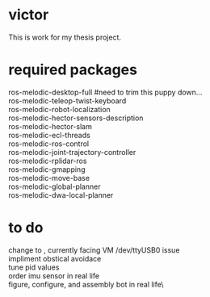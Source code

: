 # victor
This is work for my thesis project.

# required packages
ros-melodic-desktop-full #need to trim this puppy down...\
ros-melodic-teleop-twist-keyboard\
ros-melodic-robot-localization\
ros-melodic-hector-sensors-description\
ros-melodic-hector-slam\
ros-melodic-ecl-threads\
ros-melodic-ros-control\
ros-melodic-joint-trajectory-controller\
ros-melodic-rplidar-ros\
ros-melodic-gmapping\
ros-melodic-move-base\
ros-melodic-global-planner\
ros-melodic-dwa-local-planner

# to do
change <arg name="laser" default="sim"/> to <arg name="laser" default="rplidar"/>, currently facing VM /dev/ttyUSB0 issue\
impliment obstical avoidace\
tune pid values\
order imu sensor in real life\
figure, configure, and assembly bot in real life\

